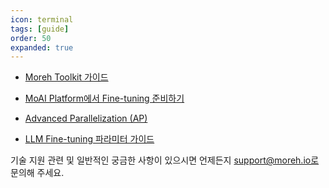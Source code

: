 ```yaml
---
icon: terminal
tags: [guide]
order: 50
expanded: true
---
```


- [Moreh Toolkit 가이드](moreh_toolkit.md)

- [MoAI Platform에서 Fine-tuning 준비하기](Prepare_Fine_tuning_MoAI.md)

- [Advanced Parallelization (AP)](https://docs.moreh.io/supported_documents/ap/)

- [LLM Fine-tuning 파라미터 가이드](LLM_param_guide.md)


기술 지원 관련 및 일반적인 궁금한 사항이 있으시면 언제든지 support@moreh.io로 문의해 주세요.
